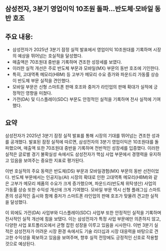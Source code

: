 ## 삼성전자, 3분기 영업이익 10조원 돌파…반도체·모바일 동반 호조

## 주요 내용:
*   삼성전자가 2025년 3분기 잠정 실적 발표에서 영업이익 10조원대를 기록하며 시장의 예상을 뛰어넘는 호실적을 달성했다.
*   매출액은 70조원대 중반을 기록하며 견조한 성장세를 보였다.
*   이러한 실적 개선은 주로 반도체 부문과 모바일(MX) 부문의 동반 호조에 기인한다.
*   특히, 고대역폭 메모리(HBM) 등 고부가 메모리 수요 증가와 파운드리 가동률 상승이 반도체 부문 실적을 견인했다.
*   모바일 부문은 신형 스마트폰 판매 호조와 중저가 라인업의 판매 확대가 실적에 긍정적인 영향을 미쳤다.
*   가전(DA) 및 디스플레이(SDC) 부문도 안정적인 실적을 기록하며 전사 실적에 기여했다.

## 요약

삼성전자가 2025년 3분기 잠정 실적 발표를 통해 시장의 기대를 뛰어넘는 견조한 성과를 공개했다. 발표된 잠정 실적에 따르면, 삼성전자의 3분기 영업이익은 10조원대를 돌파했으며, 매출액 또한 70조원대 중반을 기록하며 전반적인 성장세를 입증했다. 이러한 실적은 글로벌 경기 불확실성 속에서도 삼성전자가 핵심 사업 부문에서 경쟁력을 유지하고 있음을 보여주는 중요한 지표로 평가된다.

이번 호실적의 주요 동력은 반도체(DS) 부문과 모바일경험(MX) 부문의 동반 선전이었다. 반도체 부문에서는 인공지능(AI) 시장의 확대로 인한 고대역폭 메모리(HBM)와 같은 고부가 메모리 제품의 수요가 크게 증가했으며, 파운드리(반도체 위탁생산) 사업의 가동률 상승 또한 수익성 개선에 크게 기여했다. 모바일 부문 역시 신형 플래그십 스마트폰의 성공적인 출시와 함께 중저가 스마트폰 라인업의 판매 호조가 맞물려 견고한 실적을 달성했다.

이 외에도 가전(DA) 사업부와 디스플레이(SDC) 사업부 또한 안정적인 실적을 기록하며 전사적인 실적 개선에 힘을 보탰다. 이는 삼성전자가 특정 사업 부문에만 의존하지 않고, 다양한 사업 포트폴리오에서 균형 잡힌 성장을 이루고 있음을 시사한다. 이번 3분기 실적은 삼성전자가 어려운 시장 환경 속에서도 기술 리더십과 시장 대응력을 바탕으로 견고한 수익성을 확보하고 있음을 보여주며, 향후 실적 전망에도 긍정적인 신호로 작용할 것으로 예상된다.